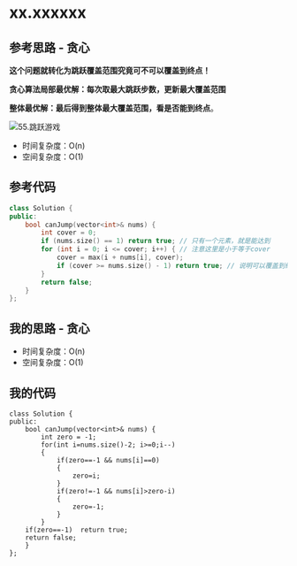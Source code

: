 # xx.xxxxxx

## 参考思路 - 贪心

**这个问题就转化为跳跃覆盖范围究竟可不可以覆盖到终点！**

**贪心算法局部最优解：每次取最大跳跃步数，更新最大覆盖范围**

**整体最优解：最后得到整体最大覆盖范围，看是否能到终点**。

![55.跳跃游戏](https://img-blog.csdnimg.cn/20201124154758229.png)

- 时间复杂度：O(n)
- 空间复杂度：O(1)

## 参考代码

```c++
class Solution {
public:
    bool canJump(vector<int>& nums) {
        int cover = 0;
        if (nums.size() == 1) return true; // 只有一个元素，就是能达到
        for (int i = 0; i <= cover; i++) { // 注意这里是小于等于cover
            cover = max(i + nums[i], cover);
            if (cover >= nums.size() - 1) return true; // 说明可以覆盖到终点了
        }
        return false;
    }
};
```



## 我的思路 - 贪心



- 时间复杂度：O(n)
- 空间复杂度：O(1)

## 我的代码

```
class Solution {
public:
    bool canJump(vector<int>& nums) {
        int zero = -1;
        for(int i=nums.size()-2; i>=0;i--)
        {
            if(zero==-1 && nums[i]==0)
            {
                zero=i;
            }
            if(zero!=-1 && nums[i]>zero-i)
            {
                zero=-1;
            }
        }
    if(zero==-1)  return true;
    return false;
    }
};
```

